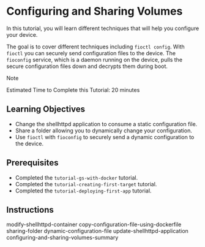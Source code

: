# Configuring and Sharing Volumes

In this tutorial, you will learn different techniques that will help you
configure your device.

The goal is to cover different techniques including `fioctl config`.
With `fioctl` you can securely send configuration files to the device.
The `fioconfig` service, which is a daemon running on the device, pulls
the secure configuration files down and decrypts them during boot.

Note

Estimated Time to Complete this Tutorial: 20 minutes

## Learning Objectives

-   Change the shellhttpd application to consume a static configuration
    file.
-   Share a folder allowing you to dynamically change your
    configuration.
-   Use `fioctl` with `fioconfig` to securely send a dynamic
    configuration to the device.

## Prerequisites

-   Completed the `tutorial-gs-with-docker` tutorial.
-   Completed the `tutorial-creating-first-target` tutorial.
-   Completed the `tutorial-deploying-first-app` tutorial.

## Instructions

modify-shellhttpd-container copy-configuration-file-using-dockerfile
sharing-folder dynamic-configuration-file update-shellhttpd-application
configuring-and-sharing-volumes-summary
